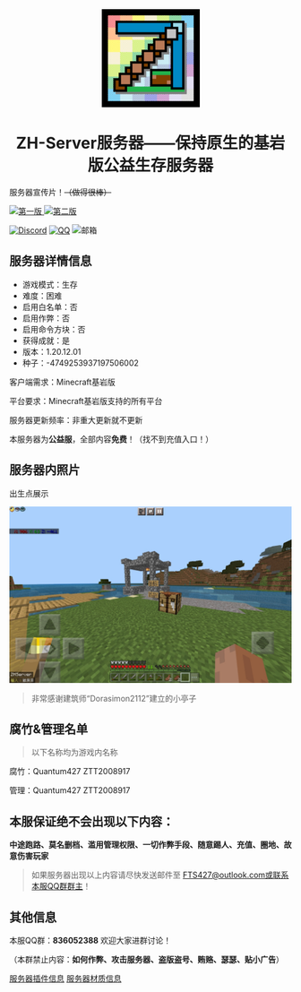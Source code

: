 <meta name="description" content="ZH-Server">
<meta name="keywords" content="ZH-Server,Minecraft,Server,服务器,Bedrock,基岩版">
<div align="center">
    <img width="175" src="/photos/ZH-Server.png">
</div>
<h1 align="center">ZH-Server服务器——保持原生的基岩版公益生存服务器</h1>

服务器宣传片！~~（做得很棒）~~

[![第一版](https://img.shields.io/badge/第一版-FFC0CB?style=for-the-badge&logo=bilibili&logoColor=white)
](https://www.bilibili.com/video/BV1Ah4y1V7Ws/?spm_id_from=333.999.0.0)
[![第二版](https://img.shields.io/badge/第二版-FFC0CB?style=for-the-badge&logo=bilibili&logoColor=white)](https://www.bilibili.com/video/BV1fg4y1A7PP/?spm_id_from=333.788.recommend_more_video.-1)

[![Discord](https://img.shields.io/badge/Discord-4B0082?style=for-the-badge&logo=discord&logoColor=white)](https://discord.gg/S6SDhrad)
[![QQ](https://img.shields.io/badge/QQ-836052388-4169E1?style=for-the-badge&logoColor=white)](http://qm.qq.com/cgi-bin/qm/qr?_wv=1027&k=89oGlqOoovJVsXx_9cSg3ri8GNXr_rCs&authKey=SxgvNWIiXBx89Lb%2FvXyi2wQtFpzJetKtY44mAe3RfB2PHcdIzYeoP7C3HBjaI3gM&noverify=0&group_code=836052388)
![邮箱](https://img.shields.io/badge/EMAIL-fts427%40outlook.com-4169E1?style=for-the-badge&logoColor=white)

## 服务器详情信息

- 游戏模式：生存
- 难度：困难
- 启用白名单：否
- 启用作弊：否
- 启用命令方块：否
- 获得成就：是
- 版本：1.20.12.01
- 种子：-4749253937197506002

客户端需求：Minecraft基岩版

平台要求：Minecraft基岩版支持的所有平台

服务器更新频率：非重大更新就不更新

本服务器为**公益服**，全部内容**免费**！（找不到充值入口！）

## 服务器内照片

出生点展示

![](/photos/swanpoint.jpeg)

> 非常感谢建筑师“Dorasimon2112”建立的小亭子

## 腐竹&管理名单

> 以下名称均为游戏内名称

腐竹：Quantum427 ZTT2008917

管理：Quantum427 ZTT2008917

## 本服保证绝不会出现以下内容：

**中途跑路、莫名删档、滥用管理权限、一切作弊手段、随意踢人、充值、圈地、故意伤害玩家**

> 如果服务器出现以上内容请尽快发送邮件至 FTS427@outlook.com或联系本服QQ群群主！

## 其他信息

本服QQ群：**836052388** 欢迎大家进群讨论！

（本群禁止内容：**如何作弊、攻击服务器、盗版盗号、贿赂、瑟瑟、贴小广告**）

[服务器插件信息](/plug.md)
[服务器材质信息](/resouce.md)

